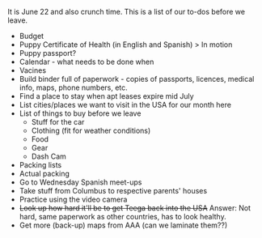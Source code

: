 It is June 22 and also crunch time. This is a list of our to-dos before we leave.

* Budget
* Puppy Certificate of Health (in English and Spanish) > In motion
* Puppy passport?
* Calendar - what needs to be done when
* Vacines
* Build binder full of paperwork - copies of passports, licences, medical info, maps, phone numbers, etc.
* Find a place to stay when apt leases expire mid July
* List cities/places we want to visit in the USA for our month here
* List of things to buy before we leave
  * Stuff for the car
  * Clothing (fit for weather conditions)
  * Food
  * Gear
  * Dash Cam
* Packing lists 
* Actual packing
* Go to Wednesday Spanish meet-ups
* Take stuff from Columbus to respective parents' houses 
* Practice using the video camera
* ~~Look up how hard it'll be to get Teega back into the USA~~ Answer: Not hard, same paperwork as other countries, has to look healthy.
* Get more (back-up) maps from AAA (can we laminate them??)
